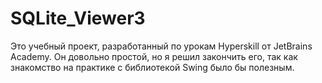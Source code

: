 # SQLite_Viewer3
Это учебный проект, разработанный по урокам Hyperskill от JetBrains Academy. 
Он довольно простой, но я решил закончить его, так как знакомство на практике с библиотекой Swing было бы полезным.
